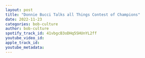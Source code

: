 ```yaml
---
layout: post
title: "Donnie Bucci Talks all Things Contest of Champions"
date: 2022-11-23
categories: bob-culture
author: bob-culture
spotify_track_id: 41vbgcB3oDHq5SHUnYL2ff
youtube_video_id: 
apple_track_id: 
youtube_metadata: 
---
```

